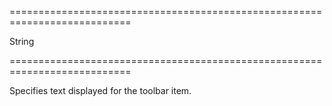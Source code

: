 ===========================================================================
<!--type-->String<!--/type-->
===========================================================================

<!--shortDescription-->
Specifies text displayed for the toolbar item.
<!--/shortDescription-->

<!--fullDescription-->

<!--/fullDescription-->